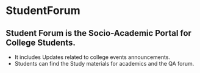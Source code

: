 # StudentForum
## Student Forum is the Socio-Academic Portal for College Students.
- It includes Updates related to college events announcements.
- Students can find the Study materials for academics and the QA forum.